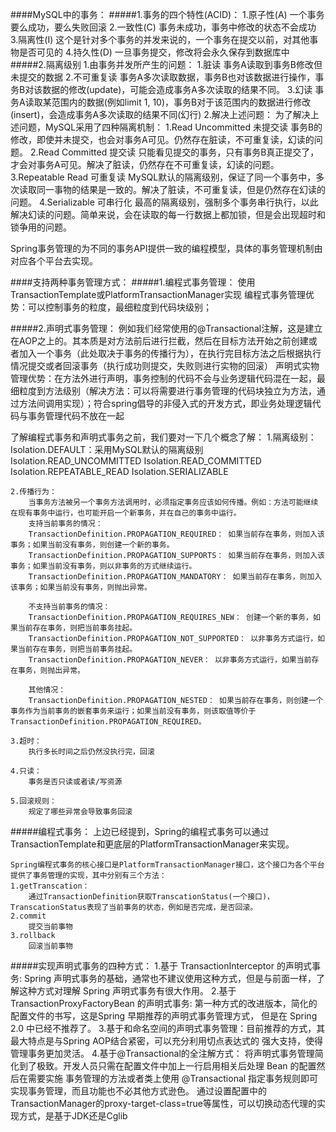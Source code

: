 ####MySQL中的事务：
#####1.事务的四个特性(ACID)：
	1.原子性(A)
		一个事务要么成功，要么失败回滚
	2.一致性(C)
		事务未成功，事务中修改的状态不会成功
	3.隔离性(I)
		这个是针对多个事务的并发来说的，一个事务在提交以前，对其他事物是否可见的
	4.持久性(D)
		一旦事务提交，修改将会永久保存到数据库中
#####2.隔离级别
	1.由事务并发所产生的问题：
		1.脏读
			事务A读取到事务B修改但未提交的数据
		2.不可重复读
			事务A多次读取数据，事务B也对该数据进行操作，事务B对该数据的修改(update)，可能会造成事务A多次读取的结果不同。
		3.幻读
			事务A读取某范围内的数据(例如limit 1, 10)，事务B对于该范围内的数据进行修改(insert)，会造成事务A多次读取的结果不同(幻行)
	2.解决上述问题：
		为了解决上述问题，MySQL采用了四种隔离机制：
		1.Read Uncommitted 未提交读
			事务B的修改，即使并未提交，也会对事务A可见。仍然存在脏读，不可重复读，幻读的问题。
		2.Read Committed 提交读
			只能看见提交的事务，只有事务B真正提交了，才会对事务A可见。解决了脏读，仍然存在不可重复读，幻读的问题。
		3.Repeatable Read 可重复读
			MySQL默认的隔离级别，保证了同一个事务中，多次读取同一事物的结果是一致的。解决了脏读，不可重复读，但是仍然存在幻读的问题。
		4.Serializable 可串行化
			最高的隔离级别，强制多个事务串行执行，以此解决幻读的问题。简单来说，会在读取的每一行数据上都加锁，但是会出现超时和锁争用的问题。

Spring事务管理的为不同的事务API提供一致的编程模型，具体的事务管理机制由对应各个平台去实现。

####支持两种事务管理方式： 
   #####1.编程式事务管理：
	使用TransactionTemplate或PlatformTransactionManager实现
	编程式事务管理优势：可以控制事务的粒度，最细粒度到代码块级别；

   #####2.声明式事务管理：
	例如我们经常使用的@Transactional注解，这是建立在AOP之上的。其本质是对方法前后进行拦截，然后在目标方法开始之前创建或者加入一个事务（此处取决于事务的传播行为），在执行完目标方法之后根据执行情况提交或者回滚事务（执行成功则提交，失败则进行实物的回滚）
	声明式实物管理优势：在方法外进行声明，事务控制的代码不会与业务逻辑代码混在一起，最细粒度到方法级别（解决方法：可以将需要进行事务管理的代码块独立为方法，通过方法间调用实现）；符合spring倡导的非侵入式的开发方式，即业务处理逻辑代码与事务管理代码不放在一起


了解编程式事务和声明式事务之前，我们要对一下几个概念了解：
	1.隔离级别：
		Isolation.DEFAULT：采用MySQL默认的隔离级别
		Isolation.READ_UNCOMMITTED
		Isolation.READ_COMMITTED
		Isolation.REPEATABLE_READ
		Isolation.SERIALIZABLE

	2.传播行为：
		当事务方法被另一个事务方法调用时，必须指定事务应该如何传播。例如：方法可能继续在现有事务中运行，也可能开启一个新事务，并在自己的事务中运行。
		支持当前事务的情况：
		TransactionDefinition.PROPAGATION_REQUIRED： 如果当前存在事务，则加入该事务；如果当前没有事务，则创建一个新的事务。
		TransactionDefinition.PROPAGATION_SUPPORTS： 如果当前存在事务，则加入该事务；如果当前没有事务，则以非事务的方式继续运行。
		TransactionDefinition.PROPAGATION_MANDATORY： 如果当前存在事务，则加入该事务；如果当前没有事务，则抛出异常。
		
		不支持当前事务的情况：
		TransactionDefinition.PROPAGATION_REQUIRES_NEW： 创建一个新的事务，如果当前存在事务，则把当前事务挂起。
		TransactionDefinition.PROPAGATION_NOT_SUPPORTED： 以非事务方式运行，如果当前存在事务，则把当前事务挂起。
		TransactionDefinition.PROPAGATION_NEVER： 以非事务方式运行，如果当前存在事务，则抛出异常。

		其他情况：
		TransactionDefinition.PROPAGATION_NESTED： 如果当前存在事务，则创建一个事务作为当前事务的嵌套事务来运行；如果当前没有事务，则该取值等价于TransactionDefinition.PROPAGATION_REQUIRED。

	3.超时：
		执行多长时间之后仍然没执行完，回滚

	4.只读：
		事务是否只读或者读/写资源

	5.回滚规则：
		规定了哪些异常会导致事务回滚

#####编程式事务：
	上边已经提到，Spring的编程式事务可以通过TransactionTemplate和更底层的PlatformTransactionManager来实现。

	Spring编程式事务的核心接口是PlatformTransactionManager接口，这个接口为各个平台提供了事务管理的实现，其中分别有三个方法：
	1.getTranscation：
		通过TransactionDefinition获取TranscationStatus(一个接口)，TranscationStatus表现了当前事务的状态，例如是否完成，是否回滚。
	2.commit
		提交当前事物
	3.rollback
		回滚当前事物

#####实现声明式事务的四种方式：
	1.基于 TransactionInterceptor 的声明式事务: Spring 声明式事务的基础，通常也不建议使用这种方式，但是与前面一样，了解这种方式对理解 Spring 声明式事务有很大作用。
	2.基于 TransactionProxyFactoryBean 的声明式事务: 第一种方式的改进版本，简化的配置文件的书写，这是Spring 早期推荐的声明式事务管理方式，
	但是在 Spring 2.0 中已经不推荐了。
	3.基于<tx>和<aop>命名空间的声明式事务管理：目前推荐的方式，其最大特点是与Spring AOP结合紧密，可以充分利用切点表达式的
	强大支持，使得管理事务更加灵活。
	4.基于@Transactional的全注解方式： 将声明式事务管理简化到了极致。开发人员只需在配置文件中加上一行启用相关后处理 Bean 的配置然后在需要实施
	事务管理的方法或者类上使用 @Transactional 指定事务规则即可实现事务管理，而且功能也不必其他方式逊色。
	通过设置配置中的TransactionManager的proxy-target-class=true等属性，可以切换动态代理的实现方式，是基于JDK还是Cglib